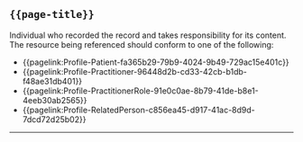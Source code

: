 ## <code>{{page-title}}</code>
	
Individual who recorded the record and takes responsibility for its content. The resource being referenced should conform to one of the following:

-  {{pagelink:Profile-Patient-fa365b29-79b9-4024-9b49-729ac15e401c}}
-  {{pagelink:Profile-Practitioner-96448d2b-cd33-42cb-b1db-f48ae31db401}}
-  {{pagelink:Profile-PractitionerRole-91e0c0ae-8b79-41de-b8e1-4eeb30ab2565}}
-  {{pagelink:Profile-RelatedPerson-c856ea45-d917-41ac-8d9d-7dcd72d25b02}}
 
---